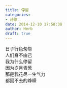 ```yaml
---  
title: 停留  
categories:  
- 诗歌  
date: 2014-12-10 17:58:38  
author: Herb  
draft: true
---  
```

日子行色匆匆  
人们身不由己  
我为什么停留  
因为岁月青葱  
那是我花尽一生气力  
都回不去的峥嵘